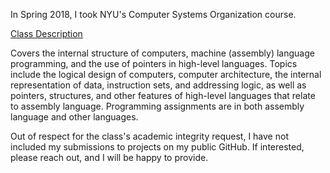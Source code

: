 In Spring 2018, I took NYU's Computer Systems Organization course.

[Class Description](https://joannakl.github.io/cs201_s18/)

Covers the internal structure of computers, machine (assembly) language programming, and the use of pointers in high-level languages. Topics include the logical design of computers, computer architecture, the internal representation of data, instruction sets, and addressing logic, as well as pointers, structures, and other features of high-level languages that relate to assembly language. Programming assignments are in both assembly language and other languages.

Out of respect for the class's academic integrity request, I have not included my submissions to projects on my public GitHub. If interested, please reach out, and I will be happy to provide.
